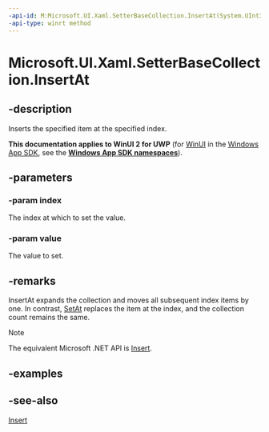 ```yaml
---
-api-id: M:Microsoft.UI.Xaml.SetterBaseCollection.InsertAt(System.UInt32,Microsoft.UI.Xaml.SetterBase)
-api-type: winrt method
---
```


<!-- Method syntax
public void InsertAt(System.UInt32 index, Windows.UI.Xaml.SetterBase value)
-->

# Microsoft.UI.Xaml.SetterBaseCollection.InsertAt

## -description
Inserts the specified item at the specified index.

**This documentation applies to WinUI 2 for UWP** (for [WinUI](/windows/apps/winui/winui3/) in the [Windows App SDK](/windows/apps/windows-app-sdk/), see the **[Windows App SDK namespaces](/windows/windows-app-sdk/api/winrt/)**).

## -parameters
### -param index
The index at which to set the value.

### -param value
The value to set.

## -remarks
InsertAt expands the collection and moves all subsequent index items by one. In contrast, [SetAt](setterbasecollection_setat_1259918094.md) replaces the item at the index, and the collection count remains the same.



> [!NOTE]
> The equivalent Microsoft .NET  API is [Insert](setterbasecollection_insert.md).

## -examples

## -see-also
[Insert](setterbasecollection_insert.md)
